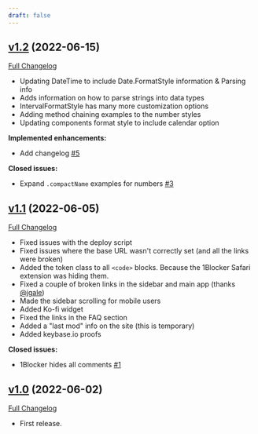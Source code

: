 ```yaml
---
draft: false
---
```


## [v1.2](https://github.com/brettohland/fuckingformatstyles/tree/v1.2) (2022-06-15)

[Full Changelog](https://github.com/brettohland/fuckingformatstyles/compare/v1.1...v1.2)

- Updating DateTime to include Date.FormatStyle information & Parsing info
- Adds information on how to parse strings into data types
- IntervalFormatStyle has many more customization options
- Adding method chaining examples to the number styles
- Updating components format style to include calendar option

**Implemented enhancements:**

- Add changelog [\#5](https://github.com/brettohland/fuckingformatstyles/issues/5)

**Closed issues:**

- Expand `.compactName` examples for numbers [\#3](https://github.com/brettohland/fuckingformatstyles/issues/3)

## [v1.1](https://github.com/brettohland/fuckingformatstyles/tree/v1.1) (2022-06-05)

[Full Changelog](https://github.com/brettohland/fuckingformatstyles/compare/v1.0...v1.1)

- Fixed issues with the deploy script
- Fixed issues where the base URL wasn't correctly set (and all the links were broken)
- Added the token class to all `<code>` blocks. Because the 1Blocker Safari extension was hiding them.
- Fixed a couple of broken links in the sidebar and main app (thanks [@jgale](http://github.com/jgale))
- Made the sidebar scrolling for mobile users
- Added Ko-fi widget
- Fixed the links in the FAQ section
- Added a "last mod" info on the site (this is temporary)
- Added keybase.io proofs

**Closed issues:**

- 1Blocker hides all comments [\#1](https://github.com/brettohland/fuckingformatstyles/issues/1)

## [v1.0](https://github.com/brettohland/fuckingformatstyles/tree/v1.0) (2022-06-02)

[Full Changelog](https://github.com/brettohland/fuckingformatstyles/compare/342c5d608b1993b42b5028e5329fb0fd2592dc51...v1.0)

- First release.
